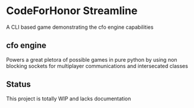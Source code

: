 # CodeForHonor Streamline

A CLI based game demonstrating the cfo engine capabilities

## cfo engine

Powers a great pletora of possible games in pure python by using non blocking sockets for multiplayer communications and intersecated classes

## Status

This project is totally WIP and lacks documentation